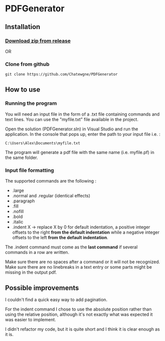 # PDFGenerator

## Installation

### [Download zip from release](https://github.com/Chatewgne/PDFGenerator/releases)

OR
### Clone from github
```
git clone https://github.com/Chatewgne/PDFGenerator
```

## How to use 

### Running the program
You will need an input file in the form of a .txt file containing commands and text lines. You can use the "myfile.txt" file available in the project.

Open the solution (PDFGenerator.sln) in Visual Studio and run the application.
In the console that pops up, enter the path to your input file i.e. :  
```
C:\Users\Alex\Documents\myfile.txt  
```
The program will generate a pdf file with the same name (i.e. myfile.pf) in the same folder.

### Input file formatting 
The supported commands are the following : 
- .large
- .normal and .regular (identical effects)
- .paragraph
- .fill 
- .nofill
- .bold
- .italic
- .indent X -> replace X by 0 for default indentation, a positive integer offsets to the right **from the default indentation** while a negative integer offsets to the left **from the default indentation**.   

The .indent command must come as the **last command** if several commands in a row are written.

Make sure there are no spaces after a command or it will not be recognized. 
Make sure there are no linebreaks in a text entry or some parts might be missing in the output pdf.

## Possible improvements
I couldn't find a quick easy way to add pagination. 

For the indent command I chose to use the absolute position rather than using the relative position, although it's not exactly what was expected it was easier to implement. 

I didn't refactor my code, but it is quite short and I think it is clear enough as it is.
